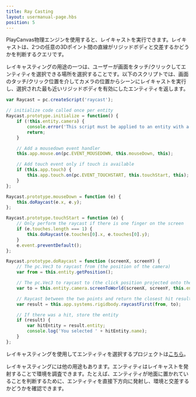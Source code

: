 ```yaml
---
title: Ray Casting
layout: usermanual-page.hbs
position: 5
---
```


PlayCanvas物理エンジンを使用すると、レイキャストを実行できます。レイキャストは、2つの任意の3Dポイント間の直線がリジッドボディと交差するかどうかを判断するクエリです。

レイキャスティングの用途の一つは、ユーザーが画面をタッチ/クリックしてエンティティを選択できる場所を選択することです。以下のスクリプトでは、画面のタッチ/クリック位置を介してカメラの位置からシーンにレイキャストを実行し、選択された最も近いリジッドボディを有効にしたエンティティを返します。

```javascript
var Raycast = pc.createScript('raycast');

// initialize code called once per entity
Raycast.prototype.initialize = function() {
    if (!this.entity.camera) {
        console.error('This script must be applied to an entity with a camera component.');
        return;
    }

    // Add a mousedown event handler
    this.app.mouse.on(pc.EVENT_MOUSEDOWN, this.mouseDown, this);

    // Add touch event only if touch is available
    if (this.app.touch) {
        this.app.touch.on(pc.EVENT_TOUCHSTART, this.touchStart, this);
    }
};

Raycast.prototype.mouseDown = function (e) {
    this.doRaycast(e.x, e.y);
};

Raycast.prototype.touchStart = function (e) {
    // Only perform the raycast if there is one finger on the screen
    if (e.touches.length === 1) {
        this.doRaycast(e.touches[0].x, e.touches[0].y);
    }
    e.event.preventDefault();
};

Raycast.prototype.doRaycast = function (screenX, screenY) {
    // The pc.Vec3 to raycast from (the position of the camera)
    var from = this.entity.getPosition();

    // The pc.Vec3 to raycast to (the click position projected onto the camera's far clip plane)
    var to = this.entity.camera.screenToWorld(screenX, screenY, this.entity.camera.farClip);

    // Raycast between the two points and return the closest hit result
    var result = this.app.systems.rigidbody.raycastFirst(from, to);

    // If there was a hit, store the entity
    if (result) {
        var hitEntity = result.entity;
        console.log('You selected ' + hitEntity.name);
    }
};
```

レイキャスティングを使用してエンティティを選択するプロジェクトは[こちら][1]。

レイキャスティングには他の用途もあります。エンティティはレイキャストを発射することで環境を調査できます。たとえば、エンティティが地面に置かれていることを判断するために、エンティティを直接下方向に発射し、環境と交差するかどうかを確認できます。

[1]: https://playcanvas.com/project/410547/overview/entity-picking-using-physics
